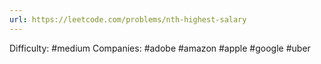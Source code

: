 ```yaml
---
url: https://leetcode.com/problems/nth-highest-salary
---
```


Difficulty: #medium
Companies: #adobe #amazon #apple #google #uber